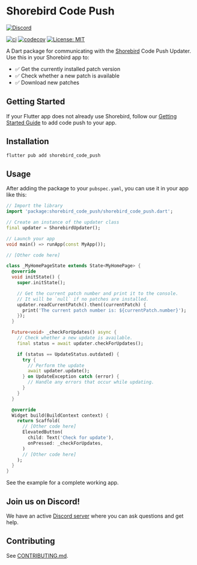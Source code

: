 # Shorebird Code Push

[![Discord](https://dcbadge.vercel.app/api/server/shorebird)](https://discord.gg/shorebird)

[![ci](https://github.com/shorebirdtech/updater/actions/workflows/main.yaml/badge.svg)](https://github.com/shorebirdtech/updater/actions/workflows/main.yaml)
[![codecov](https://codecov.io/gh/shorebirdtech/updater/branch/main/graph/badge.svg)](https://codecov.io/gh/shorebirdtech/updater)
[![License: MIT][license_badge]][license_link]

A Dart package for communicating with the [Shorebird](https://shorebird.dev)
Code Push Updater. Use this in your Shorebird app to:

- ✅ Get the currently installed patch version
- ✅ Check whether a new patch is available
- ✅ Download new patches

## Getting Started

If your Flutter app does not already use Shorebird, follow our
[Getting Started Guide](https://docs.shorebird.dev/) to add code push to your
app.

## Installation

```sh
flutter pub add shorebird_code_push
```

## Usage

After adding the package to your `pubspec.yaml`, you can use it in your app like
this:

```dart
// Import the library
import 'package:shorebird_code_push/shorebird_code_push.dart';

// Create an instance of the updater class
final updater = ShorebirdUpdater();

// Launch your app
void main() => runApp(const MyApp());

// [Other code here]

class _MyHomePageState extends State<MyHomePage> {
  @override
  void initState() {
    super.initState();

    // Get the current patch number and print it to the console.
    // It will be `null` if no patches are installed.
    updater.readCurrentPatch().then((currentPatch) {
      print('The current patch number is: ${currentPatch.number}');
    });
  }

  Future<void> _checkForUpdates() async {
    // Check whether a new update is available.
    final status = await updater.checkForUpdates();

    if (status == UpdateStatus.outdated) {
      try {
        // Perform the update
        await updater.update();
      } on UpdateException catch (error) {
        // Handle any errors that occur while updating.
      }
    }
  }

  @override
  Widget build(BuildContext context) {
    return Scaffold(
      // [Other code here]
      ElevatedButton(
        child: Text('Check for update'),
        onPressed: _checkForUpdates,
      )
      // [Other code here]
    );
  }
}
```

See the example for a complete working app.

## Join us on Discord!

We have an active [Discord server](https://discord.gg/shorebird) where you can
ask questions and get help.

## Contributing

See [CONTRIBUTING.md](CONTRIBUTING.md).

[license_badge]: https://img.shields.io/badge/license-MIT-blue.svg
[license_link]: https://opensource.org/licenses/MIT
